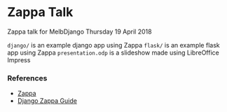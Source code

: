# Zappa Talk

Zappa talk for MelbDjango Thursday 19 April 2018

`django/` is an example django app using Zappa
`flask/` is an example flask app using Zappa
`presentation.odp` is a slideshow made using LibreOffice Impress

### References

- [Zappa](https://github.com/Miserlou/Zappa)
- [Django Zappa Guide](https://edgarroman.github.io/zappa-django-guide/)

